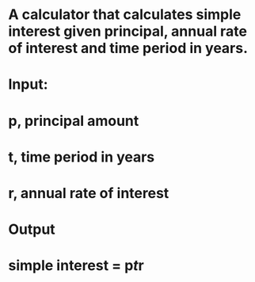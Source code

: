 # A calculator that calculates simple interest given principal, annual rate of interest and time period in years.

# Input:
#   p, principal amount
#   t, time period in years
#   r, annual rate of interest
# Output
#   simple interest = p*t*r
   
